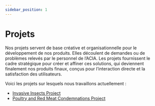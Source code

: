 ```yaml
---
sidebar_position: 1
---
```


# Projets

Nos projets servent de base créative et organisationnelle pour le développement
de nos produits. Elles découlent de demandes ou de problèmes relevés par le
personnel de l’ACIA. Les projets fournissent le cadre stratégique pour créer et
affiner ces solutions, qui deviennent finalement nos produits finaux, conçus
pour l’interaction directe et la satisfaction des utilisateurs.

Voici les projets sur lesquels nous travaillons actuellement :

- [Invasive Insects Project](./invasiveinsects/introduction.md)
- [Poultry and Red Meat Condemnations
  Project](./poultryredmeatcond/introduction.md)
